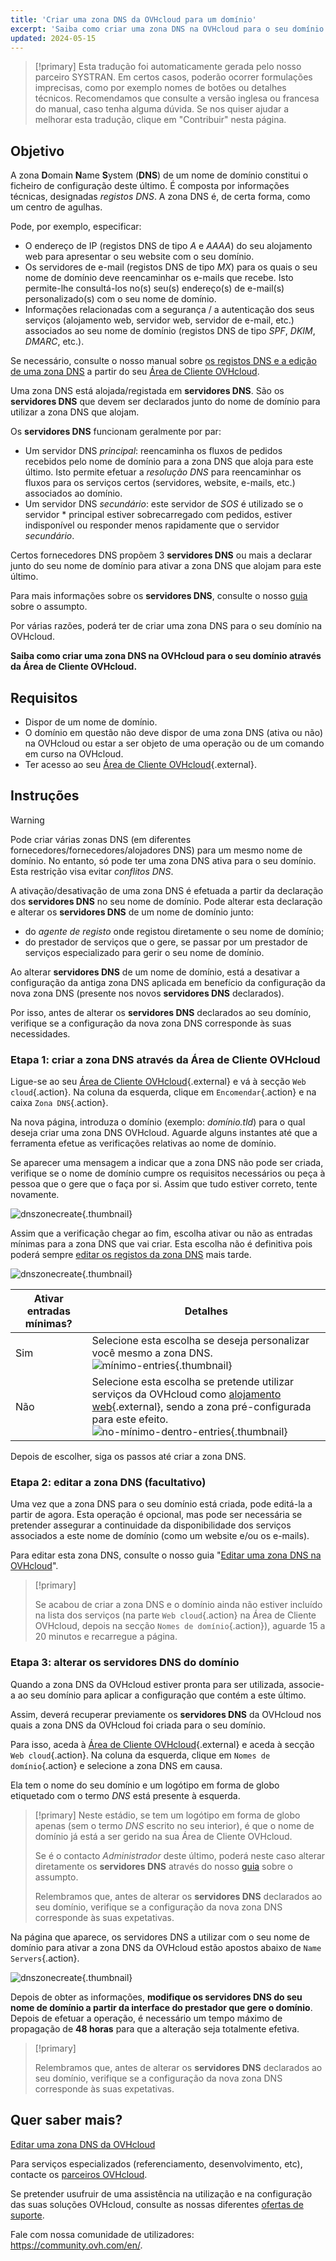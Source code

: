```yaml
---
title: 'Criar uma zona DNS da OVHcloud para um domínio'
excerpt: 'Saiba como criar uma zona DNS na OVHcloud para o seu domínio através da Área de Cliente'
updated: 2024-05-15
---
```


> [!primary]
> Esta tradução foi automaticamente gerada pelo nosso parceiro SYSTRAN. Em certos casos, poderão ocorrer formulações imprecisas, como por exemplo nomes de botões ou detalhes técnicos. Recomendamos que consulte a versão inglesa ou francesa do manual, caso tenha alguma dúvida. Se nos quiser ajudar a melhorar esta tradução, clique em "Contribuir" nesta página.
>

## Objetivo

A zona **D**omain **N**ame **S**ystem (**DNS**) de um nome de domínio constitui o ficheiro de configuração deste último. É composta por informações técnicas, designadas *registos DNS*. A zona DNS é, de certa forma, como um centro de agulhas.

Pode, por exemplo, especificar:

- O endereço de IP (registos DNS de tipo *A* e *AAAA*) do seu alojamento web para apresentar o seu website com o seu domínio.
- Os servidores de e-mail (registos DNS de tipo *MX*) para os quais o seu nome de domínio deve reencaminhar os e-mails que recebe. Isto permite-lhe consultá-los no(s) seu(s) endereço(s) de e-mail(s) personalizado(s) com o seu nome de domínio.
- Informações relacionadas com a segurança / a autenticação dos seus serviços (alojamento web, servidor web, servidor de e-mail, etc.) associados ao seu nome de domínio (registos DNS de tipo *SPF*, *DKIM*, *DMARC*, etc.).

Se necessário, consulte o nosso manual sobre [os registos DNS e a edição de uma zona DNS](/pages/web_cloud/domains/dns_zone_edit) a partir do seu [Área de Cliente OVHcloud](/links/manager).

Uma zona DNS está alojada/registada em **servidores DNS**. São os **servidores DNS** que devem ser declarados junto do nome de domínio para utilizar a zona DNS que alojam. 

Os **servidores DNS** funcionam geralmente por par:

- Um servidor DNS *principal*: reencaminha os fluxos de pedidos recebidos pelo nome de domínio para a zona DNS que aloja para este último. Isto permite efetuar a *resolução DNS* para reencaminhar os fluxos para os serviços certos (servidores, website, e-mails, etc.) associados ao domínio.
- Um servidor DNS *secundário*: este servidor de *SOS* é utilizado se o servidor * principal estiver sobrecarregado com pedidos, estiver indisponível ou responder menos rapidamente que o servidor *secundário*.

Certos fornecedores DNS propõem 3 **servidores DNS** ou mais a declarar junto do seu nome de domínio para ativar a zona DNS que alojam para este último.

Para mais informações sobre os **servidores DNS**, consulte o nosso [guia](/pages/web_cloud/domains/dns_server_general_information) sobre o assumpto.

Por várias razões, poderá ter de criar uma zona DNS para o seu domínio na OVHcloud.

**Saiba como criar uma zona DNS na OVHcloud para o seu domínio através da Área de Cliente OVHcloud.**

## Requisitos

- Dispor de um nome de domínio.
- O domínio em questão não deve dispor de uma zona DNS (ativa ou não) na OVHcloud ou estar a ser objeto de uma operação ou de um comando em curso na OVHcloud.
- Ter acesso ao seu [Área de Cliente OVHcloud](/links/manager){.external}.

## Instruções

> [!warning]
>
> Pode criar várias zonas DNS (em diferentes fornecedores/fornecedores/alojadores DNS) para um mesmo nome de domínio. No entanto, só pode ter uma zona DNS ativa para o seu domínio. Esta restrição visa evitar *conflitos DNS*.
>
> A ativação/desativação de uma zona DNS é efetuada a partir da declaração dos **servidores DNS** no seu nome de domínio. Pode alterar esta declaração e alterar os **servidores DNS** de um nome de domínio junto: 
>
> - do *agente de registo* onde registou diretamente o seu nome de domínio;
> - do prestador de serviços que o gere, se passar por um prestador de serviços especializado para gerir o seu nome de domínio.
>
> Ao alterar **servidores DNS** de um nome de domínio, está a desativar a configuração da antiga zona DNS aplicada em benefício da configuração da nova zona DNS (presente nos novos **servidores DNS** declarados).
>
> Por isso, antes de alterar os **servidores DNS** declarados ao seu domínio, verifique se a configuração da nova zona DNS corresponde às suas necessidades.
>

### Etapa 1: criar a zona DNS através da Área de Cliente OVHcloud

Ligue-se ao seu [Área de Cliente OVHcloud](/links/manager){.external} e vá à secção `Web cloud`{.action}. Na coluna da esquerda, clique em `Encomendar`{.action} e na caixa `Zona DNS`{.action}.

Na nova página, introduza o domínio (exemplo: *domínio.tld*) para o qual deseja criar uma zona DNS OVHcloud. Aguarde alguns instantes até que a ferramenta efetue as verificações relativas ao nome de domínio.

Se aparecer uma mensagem a indicar que a zona DNS não pode ser criada, verifique se o nome de domínio cumpre os requisitos necessários ou peça à pessoa que o gere que o faça por si. Assim que tudo estiver correto, tente novamente.

![dnszonecreate](images/adding-a-dns-zone.png){.thumbnail}

Assim que a verificação chegar ao fim, escolha ativar ou não as entradas mínimas para a zona DNS que vai criar. Esta escolha não é definitiva pois poderá sempre [editar os registos da zona DNS](/pages/web_cloud/domains/dns_zone_edit) mais tarde.

![dnszonecreate](images/adding-a-dns-zone-step-2.png){.thumbnail}

|Ativar entradas mínimas?|Detalhes|
|---|---|
|Sim|Selecione esta escolha se deseja personalizar você mesmo a zona DNS.</br>![mínimo-entries](images/dashboard-minimal-entries.png){.thumbnail}
|Não|Selecione esta escolha se pretende utilizar serviços da OVHcloud como [alojamento web](/links/web/hosting){.external}, sendo a zona pré-configurada para este efeito.</br>![no-mínimo-dentro-entries](images/dashboard-ovh-full-entries.png){.thumbnail}|

Depois de escolher, siga os passos até criar a zona DNS.

### Etapa 2: editar a zona DNS (facultativo)

Uma vez que a zona DNS para o seu domínio está criada, pode editá-la a partir de agora. Esta operação é opcional, mas pode ser necessária se pretender assegurar a continuidade da disponibilidade dos serviços associados a este nome de domínio (como um website e/ou os e-mails).

Para editar esta zona DNS, consulte o nosso guia "[Editar uma zona DNS na OVHcloud](/pages/web_cloud/domains/dns_zone_edit)".

> [!primary]
>
> Se acabou de criar a zona DNS e o domínio ainda não estiver incluído na lista dos serviços (na parte `Web cloud`{.action} na Área de Cliente OVHcloud, depois na secção `Nomes de domínio`{.action}), aguarde 15 a 20 minutos e recarregue a página.
>

### Etapa 3: alterar os servidores DNS do domínio

Quando a zona DNS da OVHcloud estiver pronta para ser utilizada, associe-a ao seu domínio para aplicar a configuração que contém a este último. 

Assim, deverá recuperar previamente os **servidores DNS** da OVHcloud nos quais a zona DNS da OVHcloud foi criada para o seu domínio.

Para isso, aceda à [Área de Cliente OVHcloud](/links/manager){.external} e aceda à secção `Web cloud`{.action}. Na coluna da esquerda, clique em `Nomes de domínio`{.action} e selecione a zona DNS em causa. 

Ela tem o nome do seu domínio e um logótipo em forma de globo etiquetado com o termo *DNS* está presente à esquerda. 

> [!primary]
> Neste estádio, se tem um logótipo em forma de globo apenas (sem o termo *DNS* escrito no seu interior), é que o nome de domínio já está a ser gerido na sua Área de Cliente OVHcloud. 
>
> Se é o contacto *Administrador* deste último, poderá neste caso alterar diretamente os **servidores DNS** através do nosso [guia](/pages/web_cloud/domains/dns_server_general_information) sobre o assumpto.
>
> Relembramos que, antes de alterar os **servidores DNS** declarados ao seu domínio, verifique se a configuração da nova zona DNS corresponde às suas expetativas.
>

Na página que aparece, os servidores DNS a utilizar com o seu nome de domínio para ativar a zona DNS da OVHcloud estão apostos abaixo de `Name Servers`{.action}.

![dnszonecreate](images/name-servers.png){.thumbnail}

Depois de obter as informações, **modifique os servidores DNS do seu nome de domínio a partir da interface do prestador que gere o domínio**. Depois de efetuar a operação, é necessário um tempo máximo de propagação de **48 horas** para que a alteração seja totalmente efetiva.

> [!primary]
>
> Relembramos que, antes de alterar os **servidores DNS** declarados ao seu domínio, verifique se a configuração da nova zona DNS corresponde às suas expetativas.
>

## Quer saber mais?

[Editar uma zona DNS da OVHcloud](/pages/web_cloud/domains/dns_zone_edit)

Para serviços especializados (referenciamento, desenvolvimento, etc), contacte os [parceiros OVHcloud](/links/partner).
 
Se pretender usufruir de uma assistência na utilização e na configuração das suas soluções OVHcloud, consulte as nossas diferentes [ofertas de suporte](/links/support).
 
Fale com nossa comunidade de utilizadores: <https://community.ovh.com/en/>.